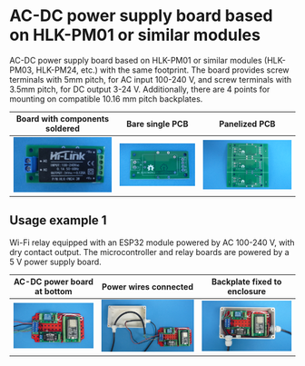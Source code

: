 
# AC-DC power supply board based on HLK-PM01 or similar modules


AC-DC power supply board based on HLK-PM01 or similar modules (HLK-PM03, HLK-PM24, etc.) with the same footprint. The board provides screw terminals with 5mm pitch, for AC input 100-240 V, and screw terminals with 3.5mm pitch, for DC output 3-24 V. Additionally, there are 4 points for mounting on compatible 10.16 mm pitch backplates.


Board with components soldered                                             |Bare single PCB|Panelized PCB|
---------------------------------------------------------------------------|---------------|-------------|
![](/d-electronics/d00/assets/img/solderedterminals.jpg)|![](/d-electronics/d00/assets/img/barepcb.jpg)|![](/d-electronics/d00/assets/img/panel.jpg)


## Usage example 1

Wi-Fi relay equipped with an ESP32 module powered by AC 100-240 V, with dry contact output. The microcontroller and relay boards are powered by a 5 V power supply board.

AC-DC power board at bottom|Power wires connected|Backplate fixed to enclosure|
---------------------------|---------------------|----------------------------|
![](/d-electronics/d00/assets/img/singlepoint.jpg)|![](/d-electronics/d00/assets/img/wiresconnection.jpg)|![](/d-electronics/d00/assets/img/boardfixed.jpg)|

